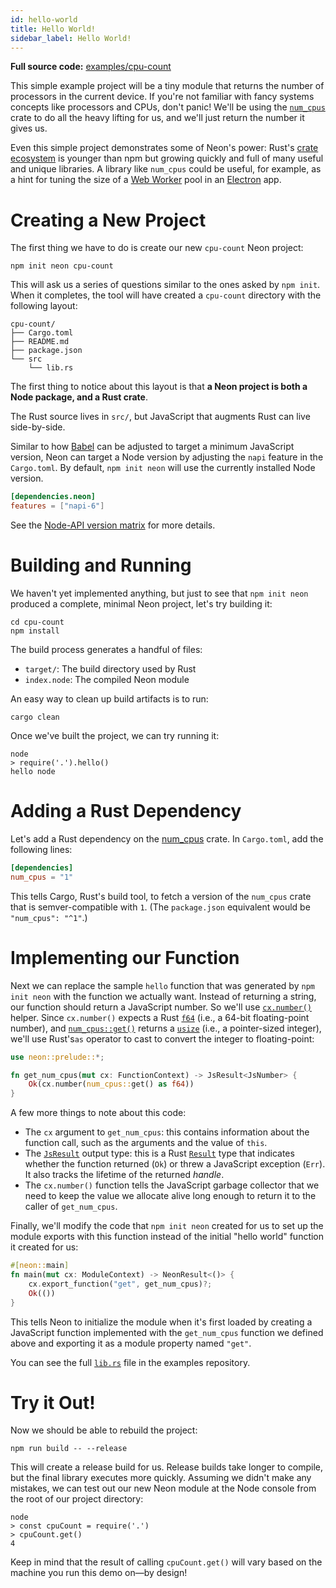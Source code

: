```yaml
---
id: hello-world
title: Hello World!
sidebar_label: Hello World!
---
```


**Full source code:** [examples/cpu-count](https://github.com/neon-bindings/examples/tree/main/examples/cpu-count)

This simple example project will be a tiny module that returns the number of processors in the current device. If you're not familiar with fancy systems concepts like processors and CPUs, don't panic! We'll be using the [`num_cpus`](https://crates.io/crates/num_cpus) crate to do all the heavy lifting for us, and we'll just return the number it gives us.

Even this simple project demonstrates some of Neon's power: Rust's [crate ecosystem](https://crates.io/) is younger than npm but growing quickly and full of many useful and unique libraries. A library like `num_cpus` could be useful, for example, as a hint for tuning the size of a [Web Worker](https://developer.mozilla.org/en-US/docs/Web/API/Web_Workers_API/Using_web_workers) pool in an [Electron](https://electronjs.org) app.

# Creating a New Project

The first thing we have to do is create our new `cpu-count` Neon project:

```shell
npm init neon cpu-count
```

This will ask us a series of questions similar to the ones asked by `npm init`. When it completes, the tool will have created a `cpu-count` directory with the following layout:

```text
cpu-count/
├── Cargo.toml
├── README.md
├── package.json
└── src
    └── lib.rs
```

The first thing to notice about this layout is that **a Neon project is both a Node package, and a Rust crate**.

The Rust source lives in `src/`, but JavaScript that augments Rust can live side-by-side.

Similar to how [Babel](https://babeljs.io/) can be adjusted to target a minimum JavaScript version, Neon can target a Node version by adjusting the `napi` feature in the `Cargo.toml`. By default, `npm init neon` will use the currently installed Node version.

```toml
[dependencies.neon]
features = ["napi-6"]
```

See the [Node-API version matrix](https://nodejs.org/api/n-api.html#n_api_node_api_version_matrix) for more details.

# Building and Running

We haven't yet implemented anything, but just to see that `npm init neon` produced a complete, minimal Neon project, let's try building it:

```shell
cd cpu-count
npm install
```

The build process generates a handful of files:

- `target/`: The build directory used by Rust
- `index.node`: The compiled Neon module

An easy way to clean up build artifacts is to run:

```shell
cargo clean
```

Once we've built the project, we can try running it:

```shell
node
> require('.').hello()
hello node
```

# Adding a Rust Dependency

Let's add a Rust dependency on the [num_cpus](https://crates.io/crates/num_cpus) crate. In `Cargo.toml`, add the following lines:

```toml
[dependencies]
num_cpus = "1"
```

This tells Cargo, Rust's build tool, to fetch a version of the `num_cpus` crate that is semver-compatible with `1`. (The `package.json` equivalent would be `"num_cpus": "^1"`.)

# Implementing our Function

Next we can replace the sample `hello` function that was generated by `npm init neon` with the function we actually want. Instead of returning a string, our function should return a JavaScript number. So we'll use [`cx.number()`](https://docs.rs/neon/*/neon/types/struct.JsNumber.html) helper. Since `cx.number()` expects a Rust [`f64`](https://doc.rust-lang.org/std/primitive.f64.html) (i.e., a 64-bit floating-point number), and [`num_cpus::get()`](https://docs.rs/num_cpus/1.4.0/num_cpus/fn.get.html) returns a [`usize`](https://doc.rust-lang.org/std/primitive.usize.html) (i.e., a pointer-sized integer), we'll use Rust's`as` operator to cast to convert the integer to floating-point:

```rust
use neon::prelude::*;

fn get_num_cpus(mut cx: FunctionContext) -> JsResult<JsNumber> {
    Ok(cx.number(num_cpus::get() as f64))
}
```

A few more things to note about this code:

- The `cx` argument to `get_num_cpus`: this contains information about the function call, such as the arguments and the value of `this`.
- The [`JsResult`](https://docs.rs/neon/*/neon/result/type.JsResult.html) output type: this is a Rust [`Result`](https://doc.rust-lang.org/std/result/enum.Result.html) type that indicates whether the function returned (`Ok`) or threw a JavaScript exception (`Err`). It also tracks the lifetime of the returned _handle_. 
- The `cx.number()` function tells the JavaScript garbage collector that we need to keep the value we allocate alive long enough to return it to the caller of `get_num_cpus`.

Finally, we'll modify the code that `npm init neon` created for us to set up the module exports with this function instead of the initial "hello world" function it created for us:

```rust
#[neon::main]
fn main(mut cx: ModuleContext) -> NeonResult<()> {
    cx.export_function("get", get_num_cpus)?;
    Ok(())
}
```

This tells Neon to initialize the module when it's first loaded by creating a JavaScript function implemented with the `get_num_cpus` function we defined above and exporting it as a module property named `"get"`.

You can see the full [`lib.rs`](https://github.com/neon-bindings/examples/blob/main/examples/cpu-count/src/lib.rs) file in the examples repository.

# Try it Out!

Now we should be able to rebuild the project:

```shell
npm run build -- --release
```

This will create a release build for us. Release builds take longer to compile, but the final library executes more quickly. Assuming we didn't make any mistakes, we can test out our new Neon module at the Node console from the root of our project directory:

```shell
node
> const cpuCount = require('.')
> cpuCount.get()
4
```

Keep in mind that the result of calling `cpuCount.get()` will vary based on the machine you run this demo on—by design!
